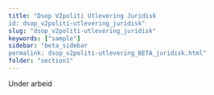 ```yaml
---
title: "Dsop V2politi Utlevering Juridisk
id: dsop_v2politi-utlevering_juridisk"
slug: "dsop_v2politi-utlevering_juridisk"
keywords: ["sample"]
sidebar: "beta_sidebar
permalink: dsop_v2politi-utlevering_BETA_juridisk.html"
folder: "section1"
---
```


Under arbeid